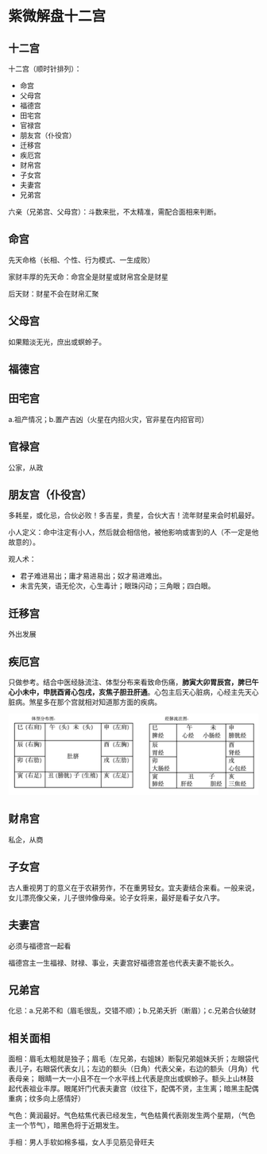 # 紫微解盘十二宫

## 十二宫

十二宫（顺时针排列）：
- 命宫
- 父母宫
- 福德宫
- 田宅宫
- 官禄宫
- 朋友宫（仆役宫）
- 迁移宫
- 疾厄宫
- 财帛宫
- 子女宫
- 夫妻宫
- 兄弟宫

六亲（兄弟宫、父母宫）：斗数来批，不太精准，需配合面相来判断。

## 命宫

先天命格（长相、个性、行为模式、一生成败）

家财丰厚的先天命：命宫全是财星或财帛宫全是财星

后天财：财星不会在财帛汇聚

## 父母宫

如果黯淡无光，庶出或螟蛉子。



## 福德宫

## 田宅宫

a.祖产情况；b.置产吉凶（火星在内招火灾，官非星在内招官司）

## 官禄宫

公家，从政

## 朋友宫（仆役宫）

多耗星，或化忌，合伙必败！多吉星，贵星，合伙大吉！流年财星来会时机最好。

小人定义：命中注定有小人，然后就会相信他，被他影响或害到的人（不一定是他故意的）。

观人术：
- 君子难进易出；庸才易进易出；奴才易进难出。
- 未言先笑，语无伦次，心生毒计；眼珠闪动；三角眼；四白眼。

## 迁移宫

外出发展

## 疾厄宫

只做参考。结合中医经脉流注、体型分布来看致命伤痛，**肺寅大卯胃辰宫，脾巳午心小未中，申胱酉肾心包戌，亥焦子胆丑肝通**。心包主后天心脏病，心经主先天心脏病。煞星多在那个宫就相对知道那方面的疾病。

![1741503868992](assets/2dn-zwds-0002jiepan/zwds-jiepan01.png)

## 财帛宫

私企，从商

## 子女宫

古人重视男丁的意义在于农耕劳作，不在重男轻女。宜夫妻结合来看。一般来说，女儿漂亮像父亲，儿子很帅像母亲。论子女将来，最好是看子女八字。

## 夫妻宫

必须与福德宫一起看

福德宫主一生福禄、财禄、事业，夫妻宫好福德宫差也代表夫妻不能长久。

## 兄弟宫

化忌：a.兄弟不和（眉毛很乱，交错不顺）；b.兄弟夭折（断眉）；c.兄弟合伙破财

## 相关面相

面相：眉毛太粗就是独子；眉毛（左兄弟，右姐妹）断裂兄弟姐妹夭折；左眼袋代表儿子，右眼袋代表女儿；左边的额头（日角）代表父亲，右边的额头（月角）代表母亲； 眼睛一大一小且不在一个水平线上代表是庶出或螟蛉子。额头上山林鼓起代表祖业丰厚。眼尾奸门代表夫妻宫（纹往下，配偶不贤，主生离；暗黑主配偶重病；纹多向上感情好）

气色：黄润最好。气色枯焦代表已经发生，气色枯黄代表刚发生两个星期，（气色主一个节气），暗黑色将于近期发生。

手相：男人手软如棉多福，女人手见筋见骨旺夫


